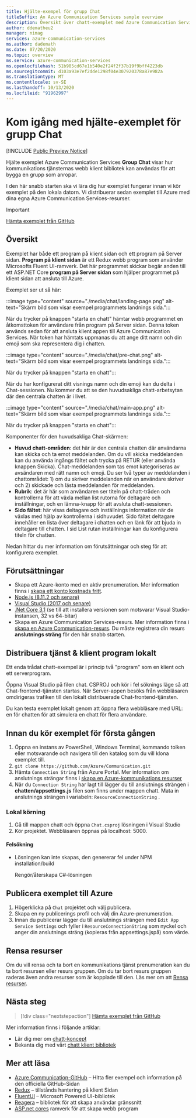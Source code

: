 ```yaml
---
title: Hjälte-exempel för grupp Chat
titleSuffix: An Azure Communication Services sample overview
description: Översikt över chatt-exemplet med Azure Communication Services för att göra det möjligt för utvecklare att lära sig mer om de inre arbetet i exemplet och lär dig hur du ändrar det.
author: ddematheu2
manager: nimag
services: azure-communication-services
ms.author: dademath
ms.date: 07/20/2020
ms.topic: overview
ms.service: azure-communication-services
ms.openlocfilehash: 51b985cd67e1b540e2f24f2f37b19f9bff4223db
ms.sourcegitcommit: d103a93e7ef2dde1298f04e307920378a87e982a
ms.translationtype: MT
ms.contentlocale: sv-SE
ms.lasthandoff: 10/13/2020
ms.locfileid: "91962997"
---
```

# <a name="get-started-with-the-group-chat-hero-sample"></a>Kom igång med hjälte-exemplet för grupp Chat

[!INCLUDE [Public Preview Notice](../includes/public-preview-include.md)]

<!----
> [!WARNING]
> links to our Hero Sample repo need to be updated when the sample is publicly available.
---->

Hjälte exemplet Azure Communication Services **Group Chat** visar hur kommunikations tjänsternas webb klient bibliotek kan användas för att bygga en grupp som anropar.

I den här snabb starten ska vi lära dig hur exemplet fungerar innan vi kör exemplet på den lokala datorn. Vi distribuerar sedan exemplet till Azure med dina egna Azure Communication Services-resurser.

> [!IMPORTANT]
> [Hämta exemplet från GitHub](https://github.com/Azure/Communication/tree/master/samples/Group%20Chat%20Hero%20Sample/Web/Chat)

## <a name="overview"></a>Översikt

Exemplet har både ett program på klient sidan och ett program på Server sidan. **Program på klient sidan** är ett Redux webb program som använder Microsofts Fluent UI-ramverk. Det här programmet skickar begär anden till ett ASP.NET Core **program på Server sidan** som hjälper programmet på klient sidan att ansluta till Azure. 

Exemplet ser ut så här:

:::image type="content" source="./media/chat/landing-page.png" alt-text="Skärm bild som visar exempel programmets landnings sida.&quot;:::

När du trycker på knappen &quot;starta en chatt" hämtar webb programmet en åtkomsttoken för användare från program på Server sidan. Denna token används sedan för att ansluta klient appen till Azure Communication Services. När token har hämtats uppmanas du att ange ditt namn och din emoji som ska representera dig i chatten. 

:::image type="content" source="./media/chat/pre-chat.png" alt-text="Skärm bild som visar exempel programmets landnings sida.&quot;:::

När du trycker på knappen &quot;starta en chatt":::

När du har konfigurerat ditt visnings namn och din emoji kan du delta i Chat-sessionen. Nu kommer du att se den huvudsakliga chatt-arbetsytan där den centrala chatten är i livet.

:::image type="content" source="./media/chat/main-app.png" alt-text="Skärm bild som visar exempel programmets landnings sida.&quot;:::

När du trycker på knappen &quot;starta en chatt":::

Komponenter för den huvudsakliga Chat-skärmen:

- **Huvud chatt-områden**: det här är den centrala chatten där användarna kan skicka och ta emot meddelanden. Om du vill skicka meddelanden kan du använda ingångs fältet och trycka på RETUR (eller använda knappen Skicka). Chat-meddelanden som tas emot kategoriseras av avsändaren med rätt namn och emoji. Du ser två typer av meddelanden i chattområdet: 1) om du skriver meddelanden när en användare skriver och 2) skickade och lästa meddelanden för meddelanden.
- **Rubrik**: det är här som användaren ser titeln på chatt-tråden och kontrollerna för att växla mellan list rutorna för deltagare och inställningar, och en lämna-knapp för att avsluta chatt-sessionen.
- **Sido fältet**: här visas deltagare och inställnings information när de växlas med hjälp av kontrollerna i sidhuvudet. Sido fältet deltagare innehåller en lista över deltagare i chatten och en länk för att bjuda in deltagare till chatten. I sid List rutan inställningar kan du konfigurera titeln för chatten. 

Nedan hittar du mer information om förutsättningar och steg för att konfigurera exemplet.

## <a name="prerequisites"></a>Förutsättningar

- Skapa ett Azure-konto med en aktiv prenumeration. Mer information finns i [skapa ett konto kostnads fritt](https://azure.microsoft.com/free/?WT.mc_id=A261C142F).
- [Node.js (8.11.2 och senare)](https://nodejs.org/en/download/)
- [Visual Studio (2017 och senare)](https://visualstudio.microsoft.com/vs/)
- [.Net Core 3,1](https://dotnet.microsoft.com/download/dotnet-core/3.1) (se till att installera versionen som motsvarar Visual Studio-instansen, 32 vs 64-bitar)
- Skapa en Azure Communication Services-resurs. Mer information finns i [skapa en Azure Communication-resurs](../quickstarts/create-communication-resource.md). Du måste registrera din resurs **anslutnings sträng** för den här snabb starten.

## <a name="locally-deploying-the-service--client-app"></a>Distribuera tjänst & klient program lokalt

Ett enda trådat chatt-exempel är i princip två "program" som en klient och ett serverprogram.

Öppna Visual Studio på filen chat. CSPROJ och kör i fel söknings läge så att Chat-frontend-tjänsten startas. När Server-appen besöks från webbläsaren omdirigeras trafiken till den lokalt distribuerade Chat-frontend-tjänsten.

Du kan testa exemplet lokalt genom att öppna flera webbläsare med URL: en för chatten för att simulera en chatt för flera användare.

## <a name="before-running-the-sample-for-the-first-time"></a>Innan du kör exemplet för första gången

1. Öppna en instans av PowerShell, Windows Terminal, kommando tolken eller motsvarande och navigera till den katalog som du vill klona exemplet till.
2. `git clone https://github.com/Azure/Communication.git`
3. Hämta `Connection String` från Azure Portal. Mer information om anslutnings strängar finns i [skapa en Azure-kommunikations resurser](../quickstarts/create-communication-resource.md)
4. När du `Connection String` har lagt till lägger du till anslutnings strängen i **chatten/appsettings.js** filen som finns under mappen chatt. Mata in anslutnings strängen i variabeln: `ResourceConnectionString` .

### <a name="local-run"></a>Lokal körning

1. Gå till mappen chatt och öppna `Chat.csproj` lösningen i Visual Studio
2. Kör projektet. Webbläsaren öppnas på localhost: 5000.

#### <a name="troubleshooting"></a>Felsökning

- Lösningen kan inte skapas, den genererar fel under NPM installation/build

   Rengör/återskapa C#-lösningen

## <a name="publish-the-sample-to-azure"></a>Publicera exemplet till Azure

1. Högerklicka på `Chat` projektet och välj publicera.
2. Skapa en ny publicerings profil och välj din Azure-prenumeration.
3. Innan du publicerar lägger du till anslutnings strängen med `Edit App Service Settings` och fyller i `ResourceConnectionString` som nyckel och anger din anslutnings sträng (kopieras från appsettings.jspå) som värde.

## <a name="clean-up-resources"></a>Rensa resurser

Om du vill rensa och ta bort en kommunikations tjänst prenumeration kan du ta bort resursen eller resurs gruppen. Om du tar bort resurs gruppen raderas även andra resurser som är kopplade till den. Läs mer om att [Rensa resurser](../quickstarts/create-communication-resource.md#clean-up-resources).

## <a name="next-steps"></a>Nästa steg

>[!div class="nextstepaction"] 
>[Hämta exemplet från GitHub](https://github.com/Azure/Communication/tree/master/samples/Group%20Chat%20Hero%20Sample/Web/Chat)

Mer information finns i följande artiklar:

- Lär dig mer om [chatt-koncept](../concepts/chat/concepts.md)
- Bekanta dig med vårt [chatt klient bibliotek](../concepts/chat/sdk-features.md)

## <a name="additional-reading"></a>Mer att läsa

- [Azure Communication-GitHub](https://github.com/Azure/communication) – Hitta fler exempel och information på den officiella GitHub-Sidan
- [Redux](https://redux.js.org/) – tillstånds hantering på klient Sidan
- [FluentUI](https://aka.ms/fluent-ui) – Microsoft Powered UI-bibliotek
- [Reagera](https://reactjs.org/) – bibliotek för att skapa användar gränssnitt
- [ASP.net cores](https://docs.microsoft.com/aspnet/core/introduction-to-aspnet-core?view=aspnetcore-3.1&preserve-view=true) ramverk för att skapa webb program
